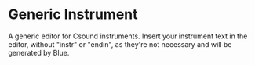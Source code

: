 # Generic Instrument

A generic editor for Csound instruments. Insert your instrument text in
the editor, without "instr" or "endin", as they're not necessary and
will be generated by Blue.
